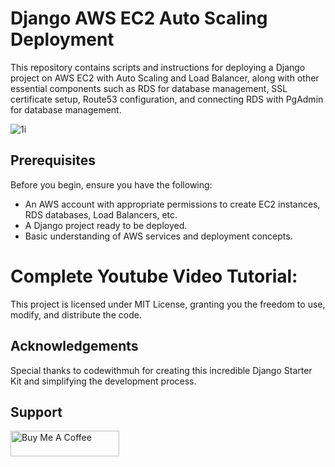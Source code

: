 # Django AWS EC2 Auto Scaling Deployment

This repository contains scripts and instructions for deploying a Django project on AWS EC2 with Auto Scaling and Load Balancer, along with other essential components such as RDS for database management, SSL certificate setup, Route53 configuration, and connecting RDS with PgAdmin for database management.

![1i](https://github.com/codewithmuh/django-aws-ec2-autoscaling/assets/51082957/8042ab6b-e1fb-46b6-b9cb-fdd22d05291e)

## Prerequisites

Before you begin, ensure you have the following:

- An AWS account with appropriate permissions to create EC2 instances, RDS databases, Load Balancers, etc.
- A Django project ready to be deployed.
- Basic understanding of AWS services and deployment concepts.

# Complete Youtube Video Tutorial:


This project is licensed under MIT License, granting you the freedom to use, modify, and distribute the code.

## Acknowledgements
Special thanks to codewithmuh for creating this incredible Django Starter Kit and simplifying the development process.

## Support
<a href="https://www.buymeacoffee.com/codewithmuh" target="_blank"><img src="https://cdn.buymeacoffee.com/buttons/default-yellow.png" alt="Buy Me A Coffee" height="41" width="174"></a>


